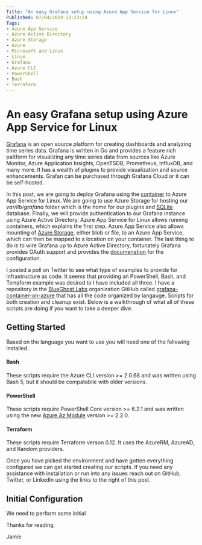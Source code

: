 ```yaml
---
Title: "An easy Grafana setup using Azure App Service for Linux"
Published: 07/04/2019 13:23:24
Tags: 
- Azure App Service
- Azure Active Directory
- Azure Storage
- Azure
- Microsoft and Linux
- Linux
- Grafana
- Azure CLI
- PowerShell
- Bash
- Terraform
---
```

# An easy Grafana setup using Azure App Service for Linux

[Grafana](https://grafana.com/) is an open source platform for creating dashboards and analyzing time series data. Grafana is written in Go and provides a feature rich paltform for visualizing any time series data from sources like Azure Monitor, Azure Application Insights, OpenTSDB, Prometheus, InfluxDB, and many more. It has a wealth of plugins to provide visualization and source enhancements. Grafan can be purchased through Grafana Cloud or it can be self-hosted.

In this post, we are going to deploy Grafana using the [container](https://hub.docker.com/r/grafana/grafana/) to Azure App Service for Linux. We are going to use Azure Storage for hosting our *var/lib/grafana* folder which is the home for our plugins and [SQLite](https://www.sqlite.org/index.html) database. Finally, we will provide authentication to our Grafana instance using Azure Active Directory. Azure App Service for Linux allows running containers, which explains the first step. Azure App Service also allows mounting of [Azure Storage](https://docs.microsoft.com/en-us/azure/app-service/containers/how-to-serve-content-from-azure-storage), either blob or file, to an Azure App Service, which can then be mapped to a location on your container. The last thing to do is to wire Grafana up to Azure Active Directory, fortunately Grafana provides OAuth support and provides the [documenation](https://grafana.com/docs/auth/generic-oauth/#set-up-oauth2-with-azure-active-directory) for the configuration.

I posted a poll on Twitter to see what type of examples to provide for infrastructure as code. It seems that providing an PowerShell, Bash, and Terraform example was desired to I have included all three. I have a repository in the [BlueGhost Labs](https://github.com/BlueGhostLabs) organization GitHub called [grafana-container-on-azure](https://github.com/BlueGhostLabs/grafana-container-on-azure) that has all the code organized by langauge. Scripts for both creation and cleanup exist. Below is a walkthrough of what all of these scripts are doing if you want to take a deeper dive.

## Getting Started

Based on the language you want to use you will need one of the following installed.

#### Bash

These scripts require the Azure CLI version >= 2.0.68 and was written using Bash 5, but it should be compatabile with older versions.

#### PowerShell

These scripts require PowerShell Core version >= 6.2.1 and was written using the new [Azure Az Module](https://docs.microsoft.com/en-us/powershell/azure/overview?view=azps-2.4.0#about-the-new-az-module) version >= 2.2.0.

#### Terraform

These scripts require Terraform verson 0.12. It uses the AzureRM, AzureAD, and Random providers.

Once you have picked the environment and have gotten everything configured we can get started creating our scripts. If you need any assistance with installation or run into any issues reach out on GitHub, Twitter, or LinkedIn using the links to the right of this post.

## Initial Configuration

We need to perform some initial 

Thanks for reading,

Jamie
